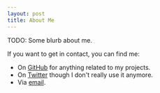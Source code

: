 ```yaml
---
layout: post
title: About Me
---
```


TODO: Some blurb about me.

If you want to get in contact, you can find me: 
 * On [GitHub](https://github.com/rodjek) for anything related to my projects.
 * On [Twitter](https://twitter.com/rodjek) though I don't really use it
   anymore.
 * Via [email](mailto:tim@sharpe.id.au).
